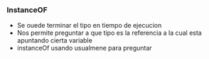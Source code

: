 ### InstanceOF

- Se ouede terminar el tipo en tiempo de ejecucion
- Nos permite preguntar a que tipo es la referencia a la cual esta apuntando cierta variable
- instanceOf usando usualmene para preguntar
